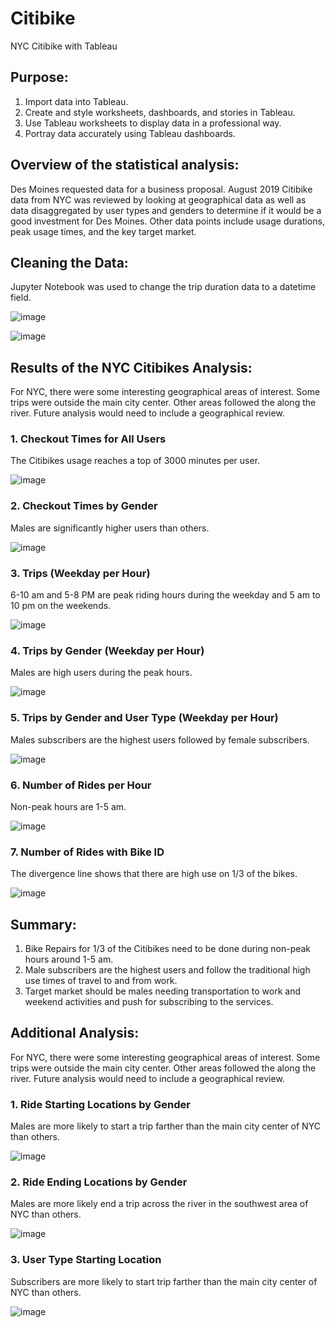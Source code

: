 # Citibike
NYC Citibike with Tableau

## Purpose:
1. Import data into Tableau.
2. Create and style worksheets, dashboards, and stories in Tableau.
3. Use Tableau worksheets to display data in a professional way.
4. Portray data accurately using Tableau dashboards.

## Overview of the statistical analysis:
Des Moines requested data for a business proposal. August 2019 Citibike data from NYC was reviewed by looking at geographical data as well as data disaggregated by user types and genders to determine if it would be a good investment for Des Moines. Other data points include usage durations, peak usage times, and the key target market.

## Cleaning the Data:

Jupyter Notebook was used to change the trip duration data to a datetime field.

![image](https://user-images.githubusercontent.com/96365651/163636055-39de3c8b-db95-470f-ad78-ce654d48678a.png)

![image](https://user-images.githubusercontent.com/96365651/163636074-3dce3ba8-233e-4ad4-8922-db01b45946fd.png)


## Results of the NYC Citibikes Analysis:

For NYC, there were some interesting geographical areas of interest. Some trips were outside the main city center. Other areas followed the along the river. Future analysis would need to include a geographical review.

### 1. Checkout Times for All Users

The Citibikes usage reaches a top of 3000 minutes per user.

![image](https://user-images.githubusercontent.com/96365651/163636163-727f8b86-d424-4284-8274-bad438647811.png)

### 2. Checkout Times by Gender
Males are significantly higher users than others.

![image](https://user-images.githubusercontent.com/96365651/163636197-fd3e661a-0e8a-462c-a833-dc39db7729ce.png)

### 3. Trips (Weekday per Hour)

6-10 am and 5-8 PM are peak riding hours during the weekday and 5 am to 10 pm on the weekends.

![image](https://user-images.githubusercontent.com/96365651/163636229-96a38bde-ef8f-47e4-8652-dddc2bce6d88.png)

### 4. Trips by Gender (Weekday per Hour)

Males are high users during the peak hours.

![image](https://user-images.githubusercontent.com/96365651/163636296-dbd197ef-b8a3-4890-81e9-20f656a3fe1f.png)

### 5. Trips by Gender and User Type (Weekday per Hour)

Males subscribers are the highest users followed by female subscribers.

![image](https://user-images.githubusercontent.com/96365651/163636461-f5ffc115-03af-41cb-8742-35888bd2670f.png)

### 6. Number of Rides per Hour
Non-peak hours are 1-5 am.

![image](https://user-images.githubusercontent.com/96365651/163636776-9e9176ca-4ab7-4d77-be9e-afc283578cdb.png)

### 7. Number of Rides with Bike ID

The divergence line shows that there are high use on 1/3 of the bikes.

![image](https://user-images.githubusercontent.com/96365651/163637117-8c098158-76b4-4507-a050-4cb997aca37b.png)

## Summary:

1. Bike Repairs for 1/3 of the Citibikes need to be done during non-peak hours around 1-5 am.
2. Male subscribers are the highest users and follow the traditional high use times of travel to and from work.
3. Target market should be males needing transportation to work and weekend activities and push for subscribing to the services.

## Additional Analysis:

For NYC, there were some interesting geographical areas of interest. Some trips were outside the main city center. Other areas followed the along the river. Future analysis would need to include a geographical review.

### 1. Ride Starting Locations by Gender

Males are more likely to start a trip farther than the main city center of NYC than others.

![image](https://user-images.githubusercontent.com/96365651/163638069-1ed3c6fd-8930-443c-ab7f-fd92ec63b821.png)

### 2. Ride Ending Locations by Gender

Males are more likely end a trip across the river in the southwest area of NYC than others.

![image](https://user-images.githubusercontent.com/96365651/163639112-3df6280a-6843-452a-84b1-a81032a00875.png)


### 3. User Type Starting Location

Subscribers are more likely to start trip farther than the main city center of NYC than others.

![image](https://user-images.githubusercontent.com/96365651/163639533-1bdff914-cf15-4115-9fba-a284d2755957.png)










































